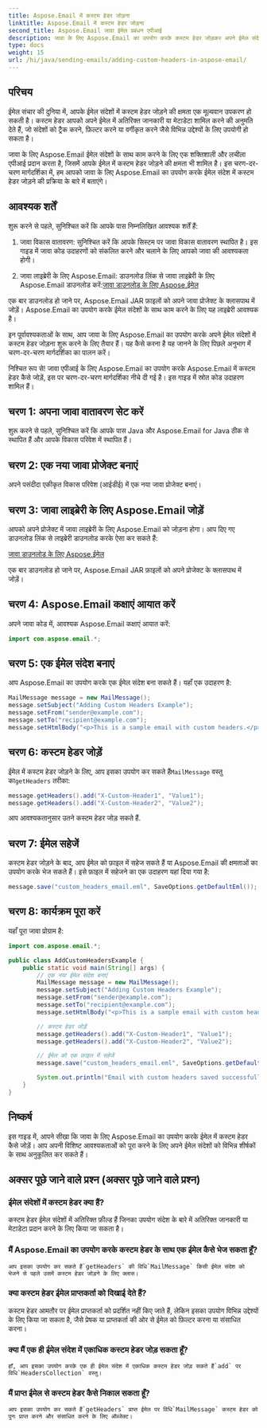 ```yaml
---
title: Aspose.Email में कस्टम हेडर जोड़ना
linktitle: Aspose.Email में कस्टम हेडर जोड़ना
second_title: Aspose.Email जावा ईमेल प्रबंधन एपीआई
description: जावा के लिए Aspose.Email का उपयोग करके कस्टम हेडर जोड़कर अपने ईमेल संदेशों को बेहतर बनाने का तरीका जानें। ईमेल मेटाडेटा और संगठन में सुधार करें.
type: docs
weight: 15
url: /hi/java/sending-emails/adding-custom-headers-in-aspose-email/
---
```


## परिचय

ईमेल संचार की दुनिया में, आपके ईमेल संदेशों में कस्टम हेडर जोड़ने की क्षमता एक मूल्यवान उपकरण हो सकती है। कस्टम हेडर आपको अपने ईमेल में अतिरिक्त जानकारी या मेटाडेटा शामिल करने की अनुमति देते हैं, जो संदेशों को ट्रैक करने, फ़िल्टर करने या वर्गीकृत करने जैसे विभिन्न उद्देश्यों के लिए उपयोगी हो सकता है।

जावा के लिए Aspose.Email ईमेल संदेशों के साथ काम करने के लिए एक शक्तिशाली और लचीला एपीआई प्रदान करता है, जिसमें आपके ईमेल में कस्टम हेडर जोड़ने की क्षमता भी शामिल है। इस चरण-दर-चरण मार्गदर्शिका में, हम आपको जावा के लिए Aspose.Email का उपयोग करके ईमेल संदेश में कस्टम हेडर जोड़ने की प्रक्रिया के बारे में बताएंगे।

## आवश्यक शर्तें

शुरू करने से पहले, सुनिश्चित करें कि आपके पास निम्नलिखित आवश्यक शर्तें हैं:

1. जावा विकास वातावरण: सुनिश्चित करें कि आपके सिस्टम पर जावा विकास वातावरण स्थापित है। इस गाइड में जावा कोड उदाहरणों को संकलित करने और चलाने के लिए आपको जावा की आवश्यकता होगी।

2.  जावा लाइब्रेरी के लिए Aspose.Email: डाउनलोड लिंक से जावा लाइब्रेरी के लिए Aspose.Email डाउनलोड करें:[जावा डाउनलोड के लिए Aspose.ईमेल](https://releases.aspose.com/email/java/)

   एक बार डाउनलोड हो जाने पर, Aspose.Email JAR फ़ाइलों को अपने जावा प्रोजेक्ट के क्लासपाथ में जोड़ें। Aspose.Email का उपयोग करके ईमेल संदेशों के साथ काम करने के लिए यह लाइब्रेरी आवश्यक है।

इन पूर्वावश्यकताओं के साथ, आप जावा के लिए Aspose.Email का उपयोग करके अपने ईमेल संदेशों में कस्टम हेडर जोड़ना शुरू करने के लिए तैयार हैं। यह कैसे करना है यह जानने के लिए पिछले अनुभाग में चरण-दर-चरण मार्गदर्शिका का पालन करें।

निश्चित रूप से! जावा एपीआई के लिए Aspose.Email का उपयोग करके Aspose.Email में कस्टम हेडर कैसे जोड़ें, इस पर चरण-दर-चरण मार्गदर्शिका नीचे दी गई है। इस गाइड में स्रोत कोड उदाहरण शामिल हैं।

## चरण 1: अपना जावा वातावरण सेट करें

शुरू करने से पहले, सुनिश्चित करें कि आपके पास Java और Aspose.Email for Java ठीक से स्थापित हैं और आपके विकास परिवेश में स्थापित हैं।

## चरण 2: एक नया जावा प्रोजेक्ट बनाएं

अपने पसंदीदा एकीकृत विकास परिवेश (आईडीई) में एक नया जावा प्रोजेक्ट बनाएं।

## चरण 3: जावा लाइब्रेरी के लिए Aspose.Email जोड़ें

आपको अपने प्रोजेक्ट में जावा लाइब्रेरी के लिए Aspose.Email को जोड़ना होगा। आप दिए गए डाउनलोड लिंक से लाइब्रेरी डाउनलोड करके ऐसा कर सकते हैं:

[जावा डाउनलोड के लिए Aspose.ईमेल](https://releases.aspose.com/email/java/)

एक बार डाउनलोड हो जाने पर, Aspose.Email JAR फ़ाइलों को अपने प्रोजेक्ट के क्लासपाथ में जोड़ें।

## चरण 4: Aspose.Email कक्षाएं आयात करें

अपने जावा कोड में, आवश्यक Aspose.Email कक्षाएं आयात करें:

```java
import com.aspose.email.*;
```

## चरण 5: एक ईमेल संदेश बनाएं

आप Aspose.Email का उपयोग करके एक ईमेल संदेश बना सकते हैं। यहाँ एक उदाहरण है:

```java
MailMessage message = new MailMessage();
message.setSubject("Adding Custom Headers Example");
message.setFrom("sender@example.com");
message.setTo("recipient@example.com");
message.setHtmlBody("<p>This is a sample email with custom headers.</p>");
```

## चरण 6: कस्टम हेडर जोड़ें

 ईमेल में कस्टम हेडर जोड़ने के लिए, आप इसका उपयोग कर सकते हैं`MailMessage` वस्तु का`getHeaders` तरीका:

```java
message.getHeaders().add("X-Custom-Header1", "Value1");
message.getHeaders().add("X-Custom-Header2", "Value2");
```

आप आवश्यकतानुसार उतने कस्टम हेडर जोड़ सकते हैं.

## चरण 7: ईमेल सहेजें

कस्टम हेडर जोड़ने के बाद, आप ईमेल को फ़ाइल में सहेज सकते हैं या Aspose.Email की क्षमताओं का उपयोग करके भेज सकते हैं। इसे फ़ाइल में सहेजने का एक उदाहरण यहां दिया गया है:

```java
message.save("custom_headers_email.eml", SaveOptions.getDefaultEml());
```

## चरण 8: कार्यक्रम पूरा करें

यहाँ पूरा जावा प्रोग्राम है:

```java
import com.aspose.email.*;

public class AddCustomHeadersExample {
    public static void main(String[] args) {
        // एक नया ईमेल संदेश बनाएं
        MailMessage message = new MailMessage();
        message.setSubject("Adding Custom Headers Example");
        message.setFrom("sender@example.com");
        message.setTo("recipient@example.com");
        message.setHtmlBody("<p>This is a sample email with custom headers.</p>");

        // कस्टम हेडर जोड़ें
        message.getHeaders().add("X-Custom-Header1", "Value1");
        message.getHeaders().add("X-Custom-Header2", "Value2");

        // ईमेल को एक फ़ाइल में सहेजें
        message.save("custom_headers_email.eml", SaveOptions.getDefaultEml());

        System.out.println("Email with custom headers saved successfully.");
    }
}
```

## निष्कर्ष

इस गाइड में, आपने सीखा कि जावा के लिए Aspose.Email का उपयोग करके ईमेल में कस्टम हेडर कैसे जोड़ें। आप अपनी विशिष्ट आवश्यकताओं को पूरा करने के लिए अपने ईमेल संदेशों को विभिन्न शीर्षकों के साथ अनुकूलित कर सकते हैं।


## अक्सर पूछे जाने वाले प्रश्न (अक्सर पूछे जाने वाले प्रश्न)

### ईमेल संदेशों में कस्टम हेडर क्या हैं?
   कस्टम हेडर ईमेल संदेशों में अतिरिक्त फ़ील्ड हैं जिनका उपयोग संदेश के बारे में अतिरिक्त जानकारी या मेटाडेटा प्रदान करने के लिए किया जा सकता है।

### मैं Aspose.Email का उपयोग करके कस्टम हेडर के साथ एक ईमेल कैसे भेज सकता हूँ?
    आप इसका उपयोग कर सकते हैं`getHeaders` की विधि`MailMessage` किसी ईमेल संदेश को भेजने से पहले उसमें कस्टम हेडर जोड़ने के लिए क्लास।

### क्या कस्टम हेडर ईमेल प्राप्तकर्ता को दिखाई देते हैं?
   कस्टम हेडर आमतौर पर ईमेल प्राप्तकर्ता को प्रदर्शित नहीं किए जाते हैं, लेकिन इसका उपयोग विभिन्न उद्देश्यों के लिए किया जा सकता है, जैसे प्रेषक या प्राप्तकर्ता की ओर से ईमेल को फ़िल्टर करना या संसाधित करना।

### क्या मैं एक ही ईमेल संदेश में एकाधिक कस्टम हेडर जोड़ सकता हूँ?
    हाँ, आप इसका उपयोग करके एक ही ईमेल संदेश में एकाधिक कस्टम हेडर जोड़ सकते हैं`add` पर विधि`HeadersCollection` वस्तु।

### मैं प्राप्त ईमेल से कस्टम हेडर कैसे निकाल सकता हूँ?
    आप इसका उपयोग कर सकते हैं`getHeaders` प्राप्त ईमेल पर विधि`MailMessage` कस्टम हेडर को पुनः प्राप्त करने और संसाधित करने के लिए ऑब्जेक्ट।